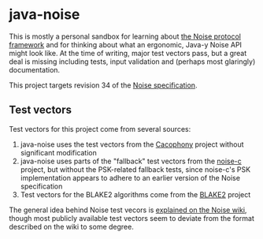 # java-noise

This is mostly a personal sandbox for learning about [the Noise protocol framework](https://noiseprotocol.org/) and for thinking about what an ergonomic, Java-y Noise API might look like. At the time of writing, major test vectors pass, but a great deal is missing including tests, input validation and (perhaps most glaringly) documentation.

This project targets revision 34 of the [Noise specification](https://noiseprotocol.org/noise.html).

## Test vectors

Test vectors for this project come from several sources:

1. java-noise uses the test vectors from the [Cacophony](https://github.com/haskell-cryptography/cacophony) project without significant modification
2. java-noise uses parts of the "fallback" test vectors from the [noise-c](https://github.com/rweather/noise-c) project, but without the PSK-related fallback tests, since noise-c's PSK implementation appears to adhere to an earlier version of the Noise specification
3. Test vectors for the BLAKE2 algorithms come from the [BLAKE2](https://www.blake2.net/) project

The general idea behind Noise test vecors is [explained on the Noise wiki](https://github.com/noiseprotocol/noise_wiki/wiki/Test-vectors), though most publicly available test vectors seem to deviate from the format described on the wiki to some degree.
